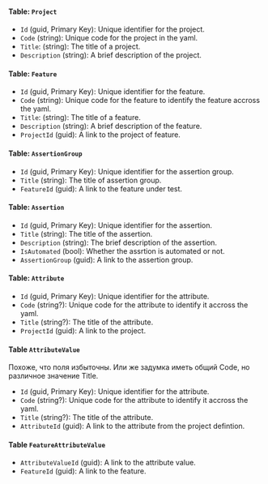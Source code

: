 #### Table: `Project`

- `Id` (guid, Primary Key): Unique identifier for the project.
- `Code` (string): Unique code for the project in the yaml.
- `Title`: (string): The title of a project.
- `Description` (string): A brief description of the project.

#### Table: `Feature`

- `Id` (guid, Primary Key): Unique identifier for the feature.
- `Code` (string): Unique code for the feature to identify the feature accross the yaml.
- `Title`: (string): The title of a feature.
- `Description` (string): A brief description of the feature.
- `ProjectId` (guid): A link to the project of feature.

#### Table: `AssertionGroup`

- `Id` (guid, Primary Key): Unique identifier for the assertion group.
- `Title` (string): The title of assertion group.
- `FeatureId` (guid): A link to the feature under test.

#### Table: `Assertion`

- `Id` (guid, Primary Key): Unique identifier for the assertion.
- `Title` (string): The title of the assertion.
- `Description` (string): The brief description of the assertion.
- `IsAutomated` (bool): Whether the assrtion is automated or not.
- `AssertionGroup` (guid): A link to the assertion group.

#### Table: `Attribute`

- `Id` (guid, Primary Key): Unique identifier for the attribute.
- `Code` (string?): Unique code for the attribute to identify it accross the yaml. 
- `Title` (string?): The title of the attribute.
- `ProjectId` (guid): A link to the project.

#### Table `AttributeValue`

Похоже, что поля избыточны. Или же задумка иметь общий Code, но различное значение Title.

- `Id` (guid, Primary Key): Unique identifier for the attribute.
- `Code` (string?): Unique code for the attribute to identify it accross the yaml. 
- `Title` (string?): The title of the attribute.
- `AttributeId` (guid): A link to the attribute from the project defintion.

#### Table `FeatureAttributeValue`

- `AttributeValueId` (guid): A link to the attribute value.
- `FeatureId` (guid): A link to the feature.